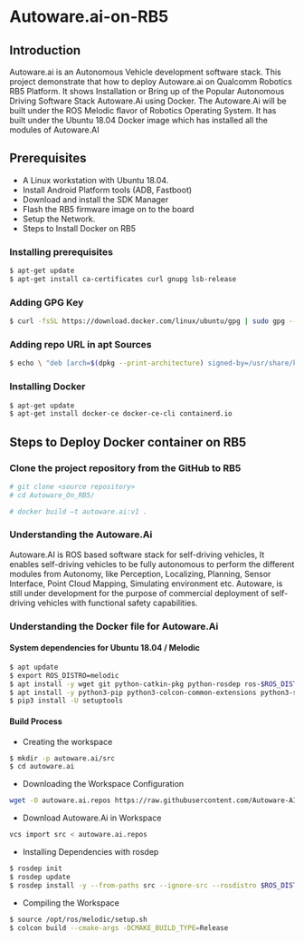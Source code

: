 # Autoware.ai-on-RB5
## Introduction
Autoware.ai is an Autonomous Vehicle development software stack. This project demonstrate that how to deploy Autoware.ai on Qualcomm Robotics RB5 Platform. 
It shows Installation or Bring up of the Popular Autonomous Driving Software Stack Autoware.Ai using Docker. The Autoware.Ai will be built under the ROS Melodic flavor of Robotics Operating System. It has built under the Ubuntu 18.04 Docker image which has installed all the modules of Autoware.AI 
 
## Prerequisites

 - A Linux workstation with Ubuntu 18.04. 
 - Install Android Platform tools (ADB, Fastboot)  
 - Download and install the SDK Manager 
 - Flash the RB5 firmware image on to the board 
 - Setup the Network. 
 - Steps to Install Docker on RB5 

### Installing prerequisites
```sh
$ apt-get update  
$ apt-get install ca-certificates curl gnupg lsb-release 
```
 

### Adding GPG Key
```sh
$ curl -fsSL https://download.docker.com/linux/ubuntu/gpg | sudo gpg --dearmor -o /usr/share/keyrings/docker-archive-keyring.gpg 
```
 

### Adding repo URL in apt Sources
```sh
$ echo \ "deb [arch=$(dpkg --print-architecture) signed-by=/usr/share/keyrings/docker-archive-keyring.gpg] https://download.docker.com/linux/ubuntu \ $(lsb_release -cs) stable" |  tee /etc/apt/sources.list.d/docker.list > /dev/null 
```

### Installing Docker
```sh
$ apt-get update  
$ apt-get install docker-ce docker-ce-cli containerd.io 
```
 

## Steps to Deploy Docker container on RB5 

### Clone the  project repository from the GitHub to RB5
```sh
# git clone <source repository>  
# cd Autoware_On_RB5/ 

# docker build –t autoware.ai:v1 . 
```

### Understanding the Autoware.Ai 

Autoware.AI is ROS based software stack for self-driving vehicles, It enables self-driving vehicles to be fully autonomous to perform the different modules from Autonomy, like Perception, Localizing, Planning, Sensor Interface, Point Cloud Mapping, Simulating environment etc. Autoware, is still under development for the purpose of commercial deployment of self-driving vehicles with functional safety capabilities. 

### Understanding the Docker file for Autoware.Ai 

#### System dependencies for Ubuntu 18.04 / Melodic 

```sh
$ apt update 
$ export ROS_DISTRO=melodic 
$ apt install -y wget git python-catkin-pkg python-rosdep ros-$ROS_DISTRO-catkin 
$ apt install -y python3-pip python3-colcon-common-extensions python3-setuptools python3-vcstool 
$ pip3 install -U setuptools 
```
 

#### Build Process 

 - Creating the workspace 
```sh
$ mkdir -p autoware.ai/src 
$ cd autoware.ai 
```

 - Downloading the Workspace Configuration 
```sh
wget -O autoware.ai.repos https://raw.githubusercontent.com/Autoware-AI/autoware.ai/master/autoware.ai.repos 
```

 - Download Autoware.Ai in Workspace 
```sh
vcs import src < autoware.ai.repos
```
 

 - Installing Dependencies with rosdep 
```sh
$ rosdep init 
$ rosdep update 
$ rosdep install -y --from-paths src --ignore-src --rosdistro $ROS_DISTRO 
```

 - Compiling the Workspace 
```sh
$ source /opt/ros/melodic/setup.sh 
$ colcon build --cmake-args -DCMAKE_BUILD_TYPE=Release 
```

